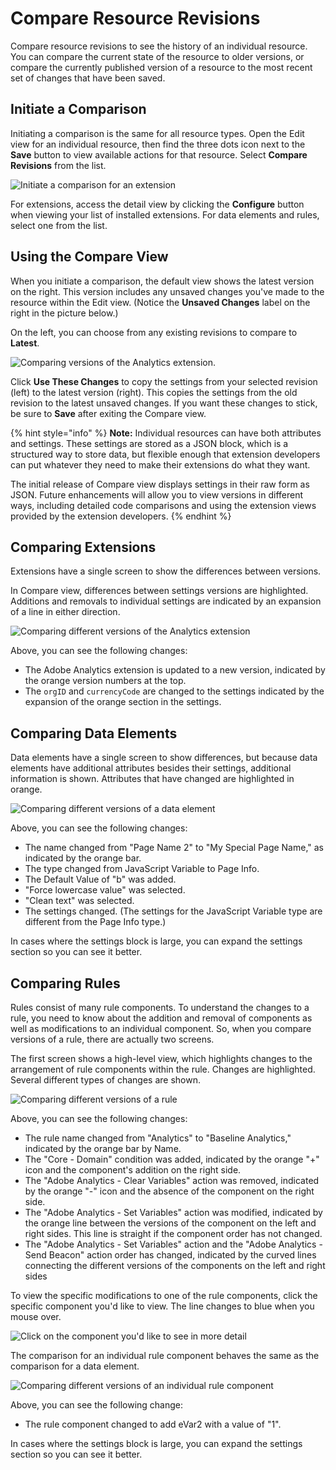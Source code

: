 # Compare Resource Revisions

Compare resource revisions to see the history of an individual resource.  You can compare the current state of the resource to older versions, or compare the currently published version of a resource to the most recent set of changes that have been saved.

## Initiate a Comparison

Initiating a comparison is the same for all resource types.  Open the Edit view for an individual resource, then find the three dots icon next to the **Save** button to view available actions for that resource.  Select **Compare Revisions** from the list.

![Initiate a comparison for an extension](../../.gitbook/assets/compare-initiate-extension.png)

For extensions, access the detail view by clicking the **Configure** button when viewing your list of installed extensions.  For data elements and rules, select one from the list.

## Using the Compare View

When you initiate a comparison, the default view shows the latest version on the right.  This version includes any unsaved changes you've made to the resource within the Edit view. \(Notice the **Unsaved Changes** label on the right in the picture below.\)

On the left, you can choose from any existing revisions to compare to **Latest**.

![Comparing versions of the Analytics extension.](../../.gitbook/assets/compare-interpret-extension.png)

Click **Use These Changes** to copy the settings from your selected revision \(left\) to the latest version \(right\).  This copies the settings from the old revision to the latest unsaved changes.  If you want these changes to stick, be sure to **Save** after exiting the Compare view.

{% hint style="info" %}
**Note:** Individual resources can have both attributes and settings.  These settings are stored as a JSON block, which is a structured way to store data, but flexible enough that extension developers can put whatever they need to make their extensions do what they want.

The initial release of Compare view displays settings in their raw form as JSON. Future enhancements will allow you to view versions in different ways, including detailed code comparisons and using the extension views provided by the extension developers.
{% endhint %}

## Comparing Extensions

Extensions have a single screen to show the differences between versions.  

In Compare view, differences between settings versions are highlighted.  Additions and removals to individual settings are indicated by an expansion of a line in either direction.

![Comparing different versions of the Analytics extension](../../.gitbook/assets/compare-extension.png)

Above, you can see the following changes:

* The Adobe Analytics extension is updated to a new version, indicated by the orange version numbers at the top.
* The `orgID` and `currencyCode` are changed to the settings indicated by the expansion of the orange section in the settings.

## Comparing Data Elements

Data elements have a single screen to show differences, but because data elements have additional attributes besides their settings, additional information is shown.  Attributes that have changed are highlighted in orange.

![Comparing different versions of a data element](../../.gitbook/assets/compare-data-element.png)

Above, you can see the following changes:

* The name changed from "Page Name 2" to "My Special Page Name," as indicated by the orange bar.
* The type changed from JavaScript Variable to Page Info.
* The Default Value of "b" was added.
* "Force lowercase value" was selected.
* "Clean text" was selected.
* The settings changed. \(The settings for the JavaScript Variable type are different from the Page Info type.\)

In cases where the settings block is large, you can expand the settings section so you can see it better.

## Comparing Rules

Rules consist of many rule components.  To understand the changes to a rule, you need to know about the addition and removal of components as well as modifications to an individual component.  So, when you compare versions of a rule, there are actually two screens.

The first screen shows a high-level view, which highlights changes to the arrangement of rule components within the rule.  Changes are highlighted. Several different types of changes are shown.

![Comparing different versions of a rule](../../.gitbook/assets/compare-rule.png)

Above, you can see the following changes:

* The rule name changed from "Analytics" to "Baseline Analytics," indicated by the orange bar by Name.
* The "Core - Domain" condition was added,  indicated by the orange "+" icon and the component's addition on the right side.
* The "Adobe Analytics - Clear Variables" action was removed, indicated by the orange "-" icon and the absence of the component on the right side.
* The "Adobe Analytics - Set Variables" action was modified, indicated by the orange line between the versions of the component on the left and right sides. This line is straight if the component order has not changed.
* The "Adobe Analytics - Set Variables" action and the "Adobe Analytics - Send Beacon" action order has changed, indicated by the curved lines connecting the different versions of the components on the left and right sides

To view the specific modifications to one of the rule components, click the specific component you'd like to view.  The line changes to blue when you mouse over.

![Click on the component you&apos;d like to see in more detail](../../.gitbook/assets/compare-rule-component-click.png)

The comparison for an individual rule component behaves the same as the comparison for a data element.

![Comparing different versions of an individual rule component](../../.gitbook/assets/compare-rule-component.png)

Above, you can see the following change:

* The rule component changed to add eVar2 with a value of "1".

In cases where the settings block is large, you can expand the settings section so you can see it better.

